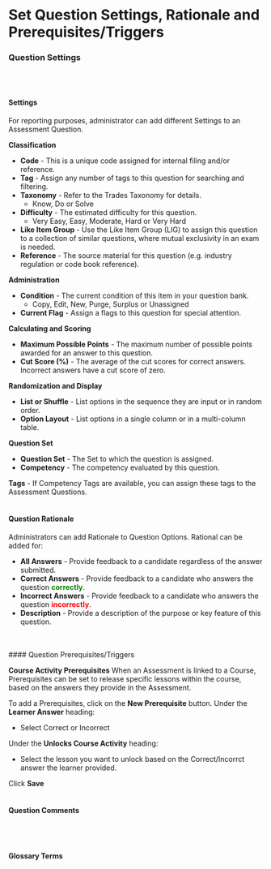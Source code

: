 # Set Question Settings, Rationale and Prerequisites/Triggers

### Question Settings
<br>
<br>

#### <i class="far fa-sliders-h"></i> Settings

For reporting purposes, administrator can add different Settings to an Assessment Question.

**Classification**
* **Code** - This is a unique code assigned for internal filing and/or reference.
* **Tag** - Assign any number of tags to this question for searching and filtering.
* **Taxonomy** - Refer to the Trades Taxonomy for details.
	* Know, Do or Solve
* **Difficulty** - The estimated difficulty for this question.
	* Very Easy, Easy, Moderate, Hard or Very Hard
* **Like Item Group** - Use the Like Item Group (LIG) to assign this question to a collection of similar questions, where mutual exclusivity in an exam is needed.
* **Reference** - The source material for this question (e.g. industry regulation or code book reference).

**Administration**
* **Condition** - The current condition of this item in your question bank.
	* Copy, Edit, New, Purge, Surplus or Unassigned
* **Current Flag** - Assign a flags to this question for special attention.

**Calculating and Scoring**
* **Maximum Possible Points** - The maximum number of possible points awarded for an answer to this question.
* **Cut Score (%)** - The average of the cut scores for correct answers. Incorrect answers have a cut score of zero.

**Randomization and Display**
* **List or Shuffle** - List options in the sequence they are input or in random order.
* **Option Layout** - List options in a single column or in a multi-column table.

**Question Set**
* **Question Set** - The Set to which the question is assigned.
* **Competency** - The competency evaluated by this question.

**Tags** - If Competency Tags are available, you can assign these tags to the Assessment Questions.
<br>
<br>
#### <i class="far fa-books"></i> Question Rationale

Administrators can add Rationale to Question Options. Rational can be added for:
* **All Answers** - Provide feedback to a candidate regardless of the answer submitted.
* **Correct Answers** - Provide feedback to a candidate who answers the question <span style="color: green;">**correctly**</span>.
* **Incorrect Answers** - Provide feedback to a candidate who answers the question <span style="color: red;">**incorrectly**</span>.
* **Description** - Provide a description of the purpose or key feature of this question.
<br>
<br>
#### <i class="far fa-bolt"></i> Question Prerequisites/Triggers

**Course Activity Prerequisites**
When an Assessment is linked to a Course, Prerequisites can be set to release specific lessons within the course, based on the answers they provide in the Assessment.

To add a Prerequisites, click on the **New Prerequisite** button. Under the **Learner Answer** heading: 
* Select Correct or Incorrect

Under the **Unlocks Course Activity** heading:
* Select the lesson you want to unlock based on the Correct/Incorrct answer the learner provided.

Click **Save**
<br>
<br>

#### <i class="far fa-comments"></i> Question Comments
<br>
<br>

#### <i class="far fa-scroll"></i> Glossary Terms
